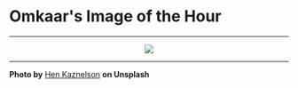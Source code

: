 # Omkaar's Image of the Hour

---

<div align="center">

<a href="https://unsplash.com/photos/a-busy-street-in-tokyo-japan-6B3Nb71JvFw">
  <img src="https://images.unsplash.com/photo-1749984340771-c3a967db0a28?crop=entropy&cs=tinysrgb&fit=max&fm=jpg&ixid=M3w3NjA2Nzh8MHwxfHJhbmRvbXx8fHx8fHx8fDE3NTI4MTQ4MDB8&ixlib=rb-4.1.0&q=80&w=1080" style="max-width:100%; height:auto;">
</a>



</div>

---

**Photo by** [Hen Kaznelson](https://unsplash.com/@catchafilm) **on Unsplash**
